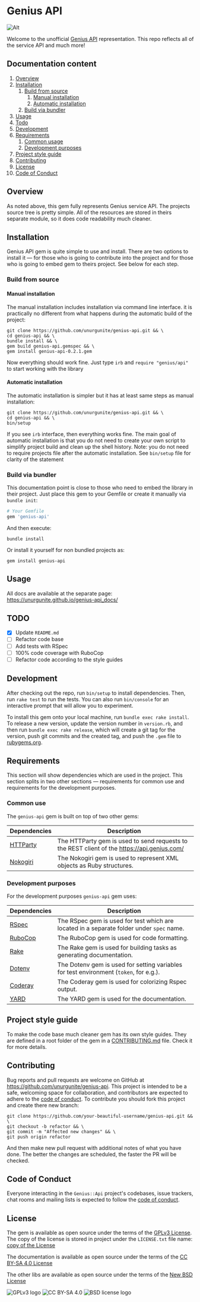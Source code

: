 # Genius API

![Alt](https://repobeats.axiom.co/api/embed/0163add5bf43300944ef69ad09cf68f1a0176bf6.svg "Project stats")

Welcome to the unofficial [Genius API](https://docs.genius.com) representation. This repo reflects all of the service
API and much more!

## Documentation content

1. [Overview][1]
2. [Installation][2]
    1. [Build from source][2.1]
        1. [Manual installation][2.1.1]
        2. [Automatic installation][2.1.2]
    2. [Build via bundler][2.2]
3. [Usage][3]
4. [Todo][4]
5. [Development][5]
6. [Requirements][6]
    1. [Common usage][6.1]
    2. [Development purposes][6.2]
7. [Project style guide][7]
8. [Contributing][8]
9. [License][9]
10. [Code of Conduct][10]

## Overview

As noted above, this gem fully represents Genius service API. The projects source tree is pretty simple. All of the
resources are stored in theirs separate module, so it does code readability much cleaner.

## Installation

Genius API gem is quite simple to use and install. There are two options to install it — for those who is going to
contribute into the project and for those who is going to embed gem to theirs project. See below for each step.

### Build from source

#### Manual installation

The manual installation includes installation via command line interface. it is practically no different from what
happens during the automatic build of the project:

```shell
git clone https://github.com/unurgunite/genius-api.git && \
cd genius-api && \
bundle install && \
gem build genius-api.gemspec && \
gem install genius-api-0.2.1.gem
```

Now everything should work fine. Just type `irb` and `require "genius/api"` to start working with the library

#### Automatic installation

The automatic installation is simpler but it has at least same steps as manual installation:

```shell
git clone https://github.com/unurgunite/genius-api.git && \
cd genius-api && \
bin/setup
```

If you see `irb` interface, then everything works fine. The main goal of automatic installation is that you do not need
to create your own script to simplify project build and clean up the shell history. Note: you do not need to require
projects file after the automatic installation. See `bin/setup` file for clarity of the statement

### Build via bundler

This documentation point is close to those who need to embed the library in their project. Just place this gem to your
Gemfile or create it manually via `bundle init`:

```ruby
# Your Gemfile
gem 'genius-api'
```

And then execute:

```shell
bundle install
```

Or install it yourself for non bundled projects as:

```shell
gem install genius-api
```

## Usage

All docs are available at the separate page: https://unurgunite.github.io/genius-api_docs/

## TODO

- [x] Update `README.md`
- [ ] Refactor code base
- [ ] Add tests with RSpec
- [ ] 100% code coverage with RuboCop
- [ ] Refactor code according to the style guides

## Development

After checking out the repo, run `bin/setup` to install dependencies. Then, run `rake test` to run the tests. You can
also run `bin/console` for an interactive prompt that will allow you to experiment.

To install this gem onto your local machine, run `bundle exec rake install`. To release a new version, update the
version number in `version.rb`, and then run `bundle exec rake release`, which will create a git tag for the version,
push git commits and the created tag, and push the `.gem` file to [rubygems.org](https://rubygems.org).

## Requirements

This section will show dependencies which are used in the project. This section splits in two other sections —
requirements for common use and requirements for the development purposes.

### Common use

The `genius-api` gem is built on top of two other gems:

| Dependencies    | Description                                                                                 |
|-----------------|---------------------------------------------------------------------------------------------|
| [HTTParty][101] | The HTTParty gem is used to send requests to the REST client of the https://api.genius.com/ |
| [Nokogiri][102] | The Nokogiri gem is used to represent XML objects as Ruby structures.                       |

### Development purposes

For the development purposes `genius-api` gem uses:

| Dependencies   | Description                                                                              |
|----------------|------------------------------------------------------------------------------------------|
| [RSpec][201]   | The RSpec gem is used for test which are located in a separate folder under `spec` name. |
| [RuboCop][202] | The RuboCop gem is used for code formatting.                                             |
| [Rake][203]    | The Rake gem is used for building tasks as generating documentation.                     |
| [Dotenv][204]  | The Dotenv gem is used for setting variables for test environment (`token`, for e.g.).   |
| [Coderay][205] | The Coderay gem is used for colorizing Rspec output.                                     |
| [YARD][206]    | The YARD gem is used for the documentation.                                              |

## Project style guide

To make the code base much cleaner gem has its own style guides. They are defined in a root folder of the gem in
a [CONTRIBUTING.md](https://github.com/unurgunite/genius-api/blob/master/CONTRIBUTING.md) file. Check it for more
details.

## Contributing

Bug reports and pull requests are welcome on GitHub at https://github.com/unurgunite/genius-api. This project is
intended to be a safe, welcoming space for collaboration, and contributors are expected to adhere to
the [code of conduct](https://github.com/unurgunite/genius-api/blob/master/CODE_OF_CONDUCT.md). To contribute you should
fork this project and create there new branch:

```shell
git clone https://github.com/your-beautiful-username/genius-api.git && \
git checkout -b refactor && \
git commit -m "Affected new changes" && \
git push origin refactor
```

And then make new pull request with additional notes of what you have done. The better the changes are scheduled, the
faster the PR will be checked.

## Code of Conduct

Everyone interacting in the `Genius::Api` project's codebases, issue trackers, chat rooms and mailing lists is expected
to follow the [code of conduct](https://github.com/unurgunite/genius-api/blob/master/CODE_OF_CONDUCT.md).

## License

The gem is available as open source under the terms of the [GPLv3 License](https://opensource.org/licenses/GPL-3.0). The
copy of the license is stored in project under the `LICENSE.txt` file
name: [copy of the License](https://github.com/unurgunite/genius-api/blob/master/LICENSE.txt)

The documentation is available as open source under the terms of
the [CC BY-SA 4.0 License](https://creativecommons.org/licenses/by-sa/4.0/)

The other libs are available as open source under the terms of
the [New BSD License](https://opensource.org/licenses/BSD-3-Clause)

![GPLv3 logo](https://www.gnu.org/graphics/gplv3-or-later.png)
![CC BY-SA 4.0](https://mirrors.creativecommons.org/presskit/buttons/88x31/svg/by-nc.svg)
![BSD license logo](https://upload.wikimedia.org/wikipedia/commons/4/42/License_icon-bsd-88x31.png)

[1]:https://github.com/unurgunite/genius-api#overview

[2]:https://github.com/unurgunite/genius-api#installation

[2.1]:https://github.com/unurgunite/genius-api#build-from-source

[2.1.1]:https://github.com/unurgunite/genius-api#manual-installation

[2.1.2]:https://github.com/unurgunite/genius-api#automatic-installation

[2.2]:https://github.com/unurgunite/genius-api#build-via-bundler

[3]:https://github.com/unurgunite/genius-api#usage

[4]:https://github.com/unurgunite/genius-api#todo

[5]:https://github.com/unurgunite/genius-api#development

[6]:https://github.com/unurgunite/genius-api#requirements

[6.1]:https://github.com/unurgunite/genius-api#common-usage

[6.2]:https://github.com/unurgunite/genius-api#development-purposes

[7]:https://github.com/unurgunite/genius-api#project-style-guide

[8]:https://github.com/unurgunite/genius-api#contributing

[9]:https://github.com/unurgunite/genius-api#license

[10]:https://github.com/unurgunite/genius-api#code-of-conduct

[101]:https://rubygems.org/gems/httparty

[102]:https://rubygems.org/gems/nokogiri

[201]:https://rubygems.org/gems/rspec

[202]:https://rubygems.org/gems/rubocop

[203]:https://rubygems.org/gems/rake

[204]:https://rubygems.org/gems/dotenv

[205]:https://rubygems.org/gems/coderay

[206]:https://rubygems.org/gems/yard
